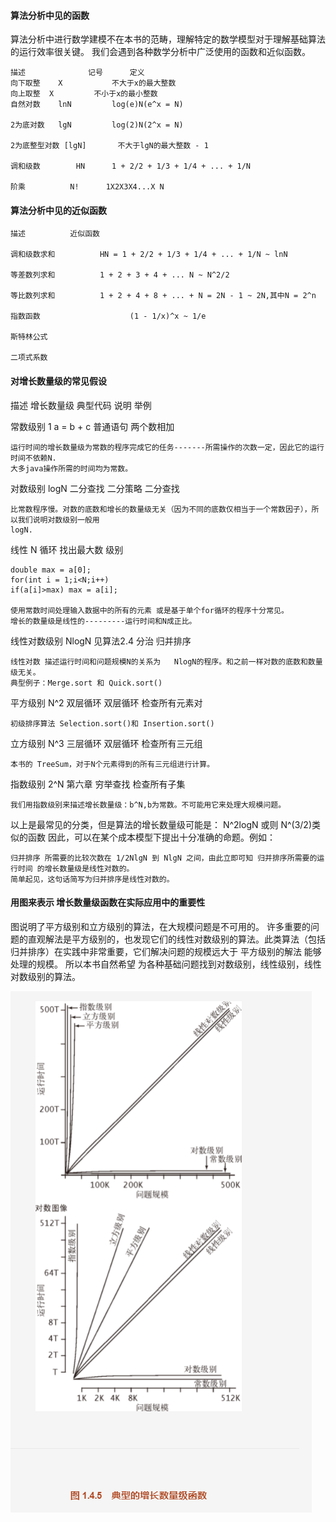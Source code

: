 #### 算法分析中见的函数
算法分析中进行数学建模不在本书的范畴，理解特定的数学模型对于理解基础算法的运行效率很关键。
我们会遇到各种数学分析中广泛使用的函数和近似函数。
```
描述  			记号		定义
向下取整	X			不大于x的最大整数
向上取整  X			不小于x的最小整数
自然对数	lnN			log(e)N(e^x	= N)

2为底对数	lgN			log(2)N(2^x	= N)

2为底整型对数	[lgN]		不大于lgN的最大整数 - 1

调和级数 		HN		1 + 2/2 + 1/3 + 1/4 + ... + 1/N

阶乘			N!		1X2X3X4...X N
```
####

#### 算法分析中见的近似函数
```
描述			近似函数

调和级数求和			HN = 1 + 2/2 + 1/3 + 1/4 + ... + 1/N ~ lnN

等差数列求和			1 + 2 + 3 + 4 + ... N ~ N^2/2

等比数列求和			1 + 2 + 4 + 8 + ... + N = 2N - 1 ~ 2N,其中N = 2^n

指数函数					(1 - 1/x)^x ~ 1/e

斯特林公式

二项式系数
```

#### 对增长数量级的常见假设
描述					增长数量级			典型代码				说明				举例

常数级别			1							a = b + c					普通语句		两个数相加
```
运行时间的增长数量级为常数的程序完成它的任务-------所需操作的次数一定，因此它的运行时间不依赖N.
大多java操作所需的时间均为常数。
```

对数级别			logN					二分查找					二分策略		二分查找
```
比常数程序慢。对数的底数和增长的数量级无关（因为不同的底数仅相当于一个常数因子），所以我们说明对数级别一般用
logN.
```

线性					N																循环					找出最大数
级别
```
double max = a[0];
for(int i = 1;i<N;i++)
if(a[i]>max) max = a[i];

使用常数时间处理输入数据中的所有的元素 或是基于单个for循环的程序十分常见。
增长的数量级是线性的---------运行时间和N成正比。
```

线性对数级别		NlogN				见算法2.4					分治				归并排序
```
线性对数 描述运行时间和问题规模N的关系为	NlogN的程序。和之前一样对数的底数和数量级无关。
典型例子：Merge.sort 和 Quick.sort()
```

平方级别			N^2							双层循环				双层循环		检查所有元素对
```
初级排序算法 Selection.sort()和 Insertion.sort()
```

立方级别			N^3							三层循环				双层循环		检查所有三元组
```
本书的 TreeSum，对于N个元素得到的所有三元组进行计算。
```

指数级别			2^N							第六章					穷举查找		检查所有子集
```
我们用指数级别来描述增长数量级：b^N,b为常数。不可能用它来处理大规模问题。
```

以上是最常见的分类，但是算法的增长数量级可能是：
N^2logN 或则 N^(3/2)类似的函数
因此，可以在某个成本模型下提出十分准确的命题。例如：
```
归并排序 所需要的比较次数在 1/2NlgN 到 NlgN 之间，由此立即可知 归并排序所需要的运行时间 的增长数量级是线性对数的。
简单起见，这句话简写为归并排序是线性对数的。
```

#### 用图来表示 增长数量级函数在实际应用中的重要性
图说明了平方级别和立方级别的算法，在大规模问题是不可用的。
许多重要的问题的直观解法是平方级别的，也发现它们的线性对数级别的算法。此类算法（包括归并排序）在实践中非常重要，它们解决问题的规模远大于 平方级别的解法 能够处理的规模。
所以本书自然希望 为各种基础问题找到对数级别，线性级别，线性对数级别的算法。

![avatar](./04_算法分析总结2-增长数量级函数图.png)
